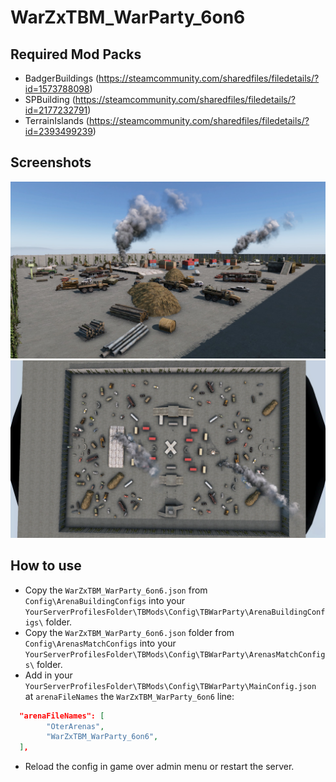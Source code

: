 # WarZxTBM_WarParty_6on6

## Required Mod Packs
- BadgerBuildings (https://steamcommunity.com/sharedfiles/filedetails/?id=1573788098)
- SPBuilding (https://steamcommunity.com/sharedfiles/filedetails/?id=2177232791)
- TerrainIslands (https://steamcommunity.com/sharedfiles/filedetails/?id=2393499239)

## Screenshots

<img src="./images/WarZxTBM_WarParty_6on6_1.jpg" alt="Cherno" width="512"/>
<img src="./images/WarZxTBM_WarParty_6on6_2.jpg" alt="Cherno" width="512"/>

## How to use
- Copy the `WarZxTBM_WarParty_6on6.json` from `Config\ArenaBuildingConfigs` into your `YourServerProfilesFolder\TBMods\Config\TBWarParty\ArenaBuildingConfigs\` folder.
- Copy the `WarZxTBM_WarParty_6on6.json` folder from `Config\ArenasMatchConfigs` into your `YourServerProfilesFolder\TBMods\Config\TBWarParty\ArenasMatchConfigs\` folder.
- Add in your `YourServerProfilesFolder\TBMods\Config\TBWarParty\MainConfig.json` at `arenaFileNames` the `WarZxTBM_WarParty_6on6` line:
```json
  "arenaFileNames": [
        "OterArenas",
        "WarZxTBM_WarParty_6on6",
  ],
```
- Reload the config in game over admin menu or restart the server.